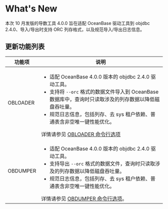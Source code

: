 # What's New

本次 10 月发版的导数工具 4.0.0 旨在适配 OceanBase 驱动工具到 objdbc 2.4.0、导入/导出时支持 ORC 列存格式，以及规范导入/导出日志信息。

## 更新功能列表



|   功能项    | 说明 |
|----------|---------|
| OBLOADER | <ul><li> 适配 OceanBase 4.0.0 版本的 objdbc 2.4.0 驱动工具。 </li>  <li> 支持将 `--orc` 格式的数据文件导入到 OceanBase 数据库中，查询时只读取涉及的列存数据以降低磁盘吞吐量。 </li><li> 规范日志信息，包括列存、去 sys 租户依赖、普通表含非空唯一键性能优化。 </li> </ul> 详情请参见 [OBLOADER 命令行选项](3.OBLOADER/2.obloader-user-guide/3.obloader-command-line-options.md)|
| OBDUMPER | <ul><li> 适配 OceanBase 4.0.0 版本的 objdbc 2.4.0 驱动工具。</li><li> 支持导出 `--orc` 格式的数据文件，查询时只读取涉及的列存数据以降低磁盘吞吐量。</li><li> 规范日志信息，包括列存、去 sys 租户依赖、普通表含非空唯一键性能优化。</li></ul>详情请参见 [OBDUMPER 命令行选项](4.OBDUMPER/2.obdumper-user-guide/3.obdumper-command-line-options.md)。|
